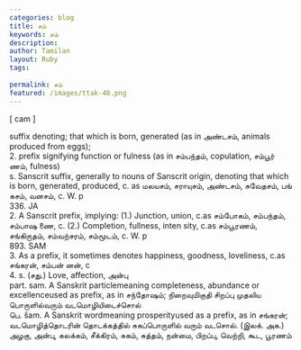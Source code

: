 ```yaml
---
categories: blog
title: சம்
keywords: சம்
description: 
author: Tamilan
layout: Ruby
tags: 
 
permalink: சம்
featured: /images/ttak-48.png
---
```

  
[ cam ]  
  
suffix denoting; that which is born, generated (as in அண்டசம், animals produced from eggs);  
2. prefix signifying function or fulness (as in சம்பந்தம், copulation, சம்பூர் ணம், fulness)  
s. Sanscrit suffix, generally to nouns of Sanscrit origin, denoting that which is born, generated, produced, c. as மலயசம், சராயுசம், அண்டசம், சுவேதசம், பங் கசம், வனசம், c. W. p  
336. JA  
2. A Sanscrit prefix, implying: (1.) Junction, union, c.as சம்போகம், சம்பந்தம், சம்பாஷ ணை, c. (2.) Completion, fullness, inten sity, c.as சம்பூரணம், சங்கிருதம், சம்வற்சரம், சம்மூடம், c. W. p  
893. SAM  
3. As a prefix, it sometimes denotes happiness, goodness, loveliness, c.as சங்கரன், சம்பன் னன், c  
4. s. (சது.) Love, affection, அன்பு  
part. sam. A Sanskrit particlemeaning completeness, abundance or excellenceused as prefix, as in சந்தோஷம்; நிறைவுமிகுதி சிறப்பு முதலிய பொருளில்வரும் வடமொழியிடைச்சொல்  
பெ. šam. A Sanskrit wordmeaning prosperityused as a prefix, as in சங்கரன்; வடமொழித்தொடரின் தொடக்கத்தில் சுகப்பொருளில் வரும் வடசொல். (இலக். அக.)  
அழகு, அன்பு, கலக்கம், சீக்கிரம், சுகம், சுத்தம், நன்மை, பிறப்பு, வெற்றி, கூட, பூரணம்